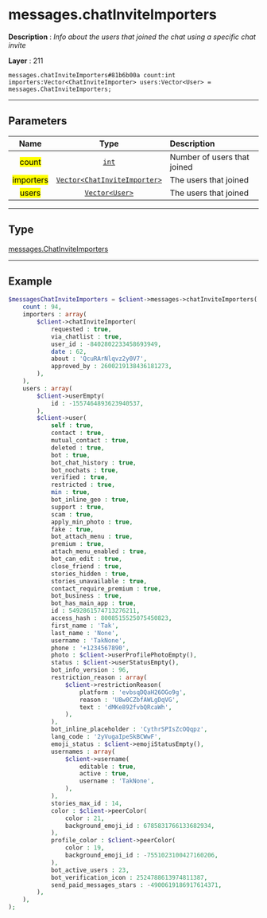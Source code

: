 # messages.chatInviteImporters

**Description** : *Info about the users that joined the chat using a specific chat invite*

**Layer** : 211

```tl
messages.chatInviteImporters#81b6b00a count:int importers:Vector<ChatInviteImporter> users:Vector<User> = messages.ChatInviteImporters;
```

---

## Parameters

| Name | Type | Description |
| :---: | :---: | :--- |
| <mark>count</mark> | [`int`](type/int) | Number of users that joined |
| <mark>importers</mark> | [`Vector<ChatInviteImporter>`](type/ChatInviteImporter) | The users that joined |
| <mark>users</mark> | [`Vector<User>`](type/User) | The users that joined |

---

## Type

[messages.ChatInviteImporters](type/messages.ChatInviteImporters)

---

## Example

```php
$messagesChatInviteImporters = $client->messages->chatInviteImporters(
	count : 94,
	importers : array(
		$client->chatInviteImporter(
			requested : true,
			via_chatlist : true,
			user_id : -8402802233458693949,
			date : 62,
			about : 'QcuRArNlqvz2y0V7',
			approved_by : 2600219138436181273,
		),
	),
	users : array(
		$client->userEmpty(
			id : -1557464893623940537,
		),
		$client->user(
			self : true,
			contact : true,
			mutual_contact : true,
			deleted : true,
			bot : true,
			bot_chat_history : true,
			bot_nochats : true,
			verified : true,
			restricted : true,
			min : true,
			bot_inline_geo : true,
			support : true,
			scam : true,
			apply_min_photo : true,
			fake : true,
			bot_attach_menu : true,
			premium : true,
			attach_menu_enabled : true,
			bot_can_edit : true,
			close_friend : true,
			stories_hidden : true,
			stories_unavailable : true,
			contact_require_premium : true,
			bot_business : true,
			bot_has_main_app : true,
			id : 5492861574713276211,
			access_hash : 8008515525075450823,
			first_name : 'Tak',
			last_name : 'None',
			username : 'TakNone',
			phone : '+1234567890',
			photo : $client->userProfilePhotoEmpty(),
			status : $client->userStatusEmpty(),
			bot_info_version : 96,
			restriction_reason : array(
				$client->restrictionReason(
					platform : 'evbsqDQaH26OGo9g',
					reason : 'U8w0CZbfAWLgDqVG',
					text : 'dMKe892fvbQRcaWh',
				),
			),
			bot_inline_placeholder : 'CythrSPIsZcOQqpz',
			lang_code : '2yVugaIpeSkBCWwF',
			emoji_status : $client->emojiStatusEmpty(),
			usernames : array(
				$client->username(
					editable : true,
					active : true,
					username : 'TakNone',
				),
			),
			stories_max_id : 14,
			color : $client->peerColor(
				color : 21,
				background_emoji_id : 6785831766133682934,
			),
			profile_color : $client->peerColor(
				color : 19,
				background_emoji_id : -7551023100427160206,
			),
			bot_active_users : 23,
			bot_verification_icon : 2524788613974811387,
			send_paid_messages_stars : -4900619186917614371,
		),
	),
);
```